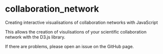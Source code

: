 # collaboration_network
Creating interactive visualisations of collaboration networks with JavaScript

This allows the creation of visulisations of your scientific collaboration network with the D3.js library.



If there are problems, please open an issue on the GitHub page.
